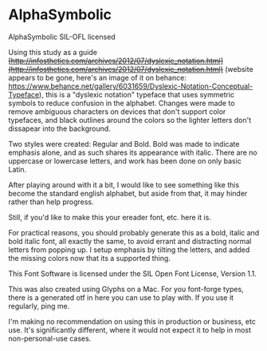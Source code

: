 AlphaSymbolic
=============

AlphaSymbolic
SIL-OFL licensed

Using this study as a guide ~~[http://infosthetics.com/archives/2012/07/dyslexic_notation.html](http://infosthetics.com/archives/2012/07/dyslexic_notation.html)~~ (website appears to be gone, here's an image of it on behance: https://www.behance.net/gallery/6031659/Dyslexic-Notation-Conceptual-Typeface), this is a "dyslexic notation" typeface that uses symmetric symbols to reduce confusion in the alphabet. Changes were made to remove ambiguous characters on devices that don't support color typefaces, and black outlines around the colors so the lighter letters don't dissapear into the background.

Two styles were created: Regular and Bold. Bold was made to indicate emphasis alone, and as such shares its appearance with italic. There are no uppercase or lowercase letters, and work has been done on only basic Latin.

After playing around with it a bit, I would like to see something like this become the standard english alphabet, but aside from that, it may hinder rather than help progress.

Still, if you'd like to make this your ereader font, etc. here it is.

For practical reasons, you should probably generate this as a bold, italic and bold italic font, all exactly the same, to avoid errant and distracting normal letters from popping up. I setup emphasis by tilting the letters, and added the missing colors now that its a supported thing.

This Font Software is licensed under the SIL Open Font License, Version 1.1.

This was also created using Glyphs on a Mac. For you font-forge types, there is a generated otf in here you can use to play with. If you use it regularly, ping me.

I'm making no recommendation on using this in production or business, etc use. It's significantly different, where it would not expect it to help in most non-personal-use cases.